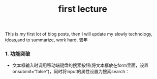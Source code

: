 ﻿---
layout: post_layout
title: first lecture
time: On Thursday, April 14, 2017
location: BeiJing
pulished: true
excerpt_separator: "```"
---

This is my first lot of blog posts, then I will update my slowly technology, ideas,and to summarize, work hard, 骚年


### 1. 功能突破
* 文本框输入时调用移动端键盘的搜索按钮(将文本框放在form里面，设置onsubmit="false")，同时将input的属性设置为搜索search：
